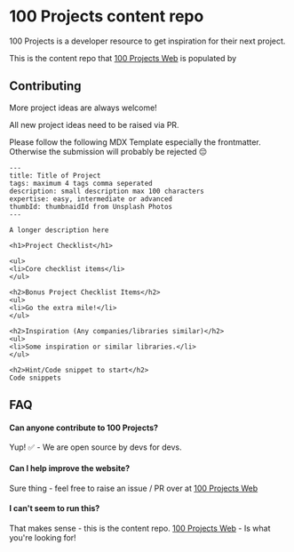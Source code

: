 
# 100 Projects content repo

100 Projects is a developer resource to get inspiration for their next project.

This is the content repo that [100 Projects Web](https://github.com/CharlieSay/100-projects-web) is populated by
## Contributing

More project ideas are always welcome!

All new project ideas need to be raised via PR.

Please follow the following MDX Template especially the frontmatter.
Otherwise the submission will probably be rejected 😔

```
---
title: Title of Project
tags: maximum 4 tags comma seperated
description: small description max 100 characters
expertise: easy, intermediate or advanced
thumbId: thumbnaidId from Unsplash Photos
---

A longer description here

<h1>Project Checklist</h1>

<ul>
<li>Core checklist items</li>
</ul>

<h2>Bonus Project Checklist Items</h2>
<ul>
<li>Go the extra mile!</li>
</ul>

<h2>Inspiration (Any companies/libraries similar)</h2>
<ul>
<li>Some inspiration or similar libraries.</li>
</ul>

<h2>Hint/Code snippet to start</h2>
Code snippets
```
## FAQ

#### Can anyone contribute to 100 Projects?

Yup! ✅ - We are open source by devs for devs.

#### Can I help improve the website?

Sure thing - feel free to raise an issue / PR over at [100 Projects Web](https://github.com/CharlieSay/100-projects-web)

#### I can't seem to run this?

That makes sense - this is the content repo. [100 Projects Web](https://github.com/CharlieSay/100-projects-web) - Is what you're looking for!
